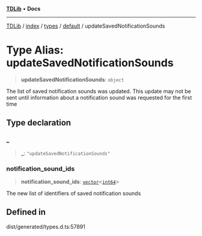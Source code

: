 [**TDLib**](../../../../../../README.md) • **Docs**

***

[TDLib](../../../../../../modules.md) / [index](../../../../../README.md) / [types](../../../README.md) / [default](../README.md) / updateSavedNotificationSounds

# Type Alias: updateSavedNotificationSounds

> **updateSavedNotificationSounds**: `object`

The list of saved notification sounds was updated. This update may not be sent until information about a notification sound was requested for the first time

## Type declaration

### \_

> **\_**: `"updateSavedNotificationSounds"`

### notification\_sound\_ids

> **notification\_sound\_ids**: [`vector`](vector.md)\<[`int64`](int64.md)\>

The new list of identifiers of saved notification sounds

## Defined in

dist/generated/types.d.ts:57891
